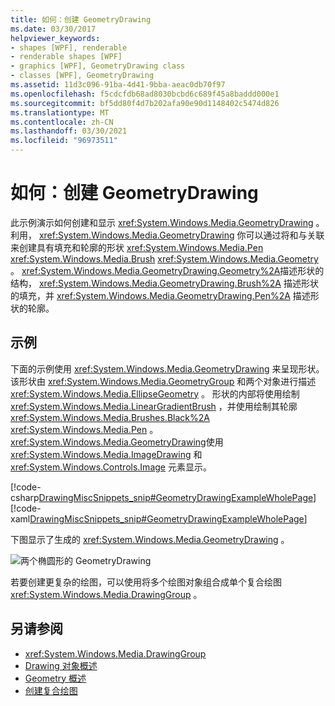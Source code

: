 ```yaml
---
title: 如何：创建 GeometryDrawing
ms.date: 03/30/2017
helpviewer_keywords:
- shapes [WPF], renderable
- renderable shapes [WPF]
- graphics [WPF], GeometryDrawing class
- classes [WPF], GeometryDrawing
ms.assetid: 11d3c096-91ba-4d41-9bba-aeac0db70f97
ms.openlocfilehash: f5cdcfdb68ad8030bcbd6c689f45a8baddd000e1
ms.sourcegitcommit: bf5dd80f4d7b202afa90e90d1148402c5474d826
ms.translationtype: MT
ms.contentlocale: zh-CN
ms.lasthandoff: 03/30/2021
ms.locfileid: "96973511"
---
```

# <a name="how-to-create-a-geometrydrawing"></a>如何：创建 GeometryDrawing
此示例演示如何创建和显示 <xref:System.Windows.Media.GeometryDrawing> 。 利用， <xref:System.Windows.Media.GeometryDrawing> 你可以通过将和与关联来创建具有填充和轮廓的形状 <xref:System.Windows.Media.Pen> <xref:System.Windows.Media.Brush> <xref:System.Windows.Media.Geometry> 。 <xref:System.Windows.Media.GeometryDrawing.Geometry%2A>描述形状的结构， <xref:System.Windows.Media.GeometryDrawing.Brush%2A> 描述形状的填充，并 <xref:System.Windows.Media.GeometryDrawing.Pen%2A> 描述形状的轮廓。  
  
## <a name="example"></a>示例  
 下面的示例使用 <xref:System.Windows.Media.GeometryDrawing> 来呈现形状。 该形状由 <xref:System.Windows.Media.GeometryGroup> 和两个对象进行描述 <xref:System.Windows.Media.EllipseGeometry> 。 形状的内部将使用绘制 <xref:System.Windows.Media.LinearGradientBrush> ，并使用绘制其轮廓 <xref:System.Windows.Media.Brushes.Black%2A> <xref:System.Windows.Media.Pen> 。 <xref:System.Windows.Media.GeometryDrawing>使用 <xref:System.Windows.Media.ImageDrawing> 和 <xref:System.Windows.Controls.Image> 元素显示。  
  
 [!code-csharp[DrawingMiscSnippets_snip#GeometryDrawingExampleWholePage](~/samples/snippets/csharp/VS_Snippets_Wpf/DrawingMiscSnippets_snip/CSharp/GeometryDrawingExample.cs#geometrydrawingexamplewholepage)]
 [!code-xaml[DrawingMiscSnippets_snip#GeometryDrawingExampleWholePage](~/samples/snippets/xaml/VS_Snippets_Wpf/DrawingMiscSnippets_snip/XAML/GeometryDrawingExample.xaml#geometrydrawingexamplewholepage)]  
  
 下图显示了生成的 <xref:System.Windows.Media.GeometryDrawing> 。  
  
 ![两个椭圆形的 GeometryDrawing](./media/graphicsmm-geodraw.jpg "graphicsmm_geodraw")  
  
 若要创建更复杂的绘图，可以使用将多个绘图对象组合成单个复合绘图 <xref:System.Windows.Media.DrawingGroup> 。  
  
## <a name="see-also"></a>另请参阅

- <xref:System.Windows.Media.DrawingGroup>
- [Drawing 对象概述](drawing-objects-overview.md)
- [Geometry 概述](geometry-overview.md)
- [创建复合绘图](how-to-create-a-composite-drawing.md)
